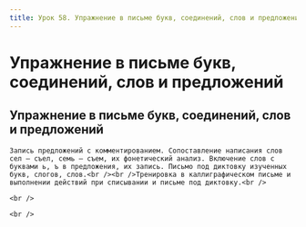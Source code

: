 ```yaml
---
title: Урок 58. Упражнение в письме букв, соединений, слов и предложений
---
```


# Упражнение в письме букв, соединений, слов и предложений

## Упражнение в письме букв, соединений, слов и предложений

<p>
	Запись предложений с комментированием. Сопоставление написания слов сел – съел, семь – съем, их фонетический анализ. Включение слов с буквами ь, ъ в предложения, их запись. Письмо под диктовку изученных букв, слогов, слов.<br /><br />Тренировка в каллиграфическом письме и выполнении действий при списывании и письме под диктовку.<br />
</p>
<p>
	<br />
</p>
<p>
	<br />
</p>